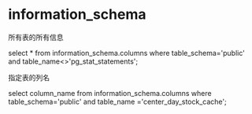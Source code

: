 # information_schema

所有表的所有信息

select * from information_schema.columns where table_schema='public' and table_name<>'pg_stat_statements';

指定表的列名

select column_name from information_schema.columns where table_schema='public' and table_name ='center_day_stock_cache';